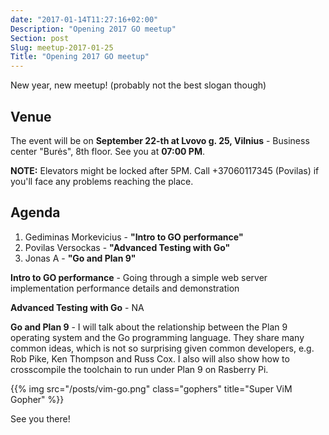 ```yaml
---
date: "2017-01-14T11:27:16+02:00"
Description: "Opening 2017 GO meetup"
Section: post
Slug: meetup-2017-01-25
Title: "Opening 2017 GO meetup"
---
```


New year, new meetup! (probably not the best slogan though)

<!--more-->

## Venue

The event will be on **September 22-th at Lvovo g. 25, Vilnius** - Business center "Burės", 8th floor.
See you at **07:00 PM**.

**NOTE:** Elevators might be locked after 5PM. Call +37060117345 (Povilas)
if you'll face any problems reaching the place.

## Agenda

1. Gediminas Morkevicius - **"Intro to GO performance"**
2. Povilas Versockas - **"Advanced Testing with Go"**
3. Jonas A - **"Go and Plan 9"**

__Intro to GO performance__ - Going through a simple web server implementation performance details and demonstration

__Advanced Testing with Go__ - NA

__Go and Plan 9__ - I will talk about the relationship between the Plan 9 operating system and the Go programming language. They share many common ideas, which is not so surprising given common developers, e.g. Rob Pike, Ken Thompson and Russ Cox. I also will also show how to crosscompile the toolchain to run under Plan 9 on Rasberry Pi.

{{% img src="/posts/vim-go.png" class="gophers"
title="Super ViM Gopher" %}}

See you there!
